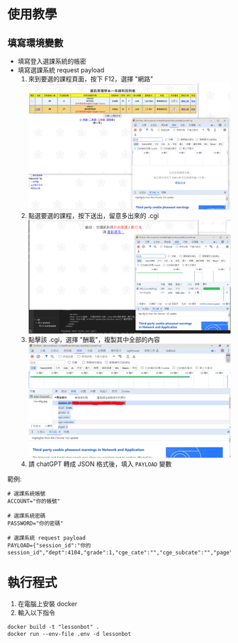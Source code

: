 # 使用教學
## 填寫環境變數
* 填寫登入選課系統的帳密
* 填寫選課系統 request payload
  1. 來到要選的課程頁面，按下 F12，選擇 "網路"
  ![alt text](images/image.png)
  1. 點選要選的課程，按下送出，留意多出來的 .cgi
  ![alt text](images/image-1.png)
  1. 點擊該 .cgi，選擇 "酬載"，複製其中全部的內容
  ![alt text](images/image-3.png)
  1. 請 chatGPT 轉成 JSON 格式後，填入 `PAYLOAD` 變數

範例:
```env
# 選課系統帳號
ACCOUNT="你的帳號"

# 選課系統密碼
PASSWORD="你的密碼"

# 選課系統 request payload
PAYLOAD={"session_id":"你的 session_id","dept":4104,"grade":1,"cge_cate":"","cge_subcate":"","page":1,"e":0,"m":0,"SelectTag":1,"4100003_01":2,"4101023_01":2,"4101024_01":2,"course":"4101032_01","4101032_01":1,"4101032_02":1,"4101034_01":1,"4101034_02":1,"4101034_03":1,"4101034_04":1,"4101035_01":2}
```

# 執行程式
1. 在電腦上安裝 docker
2. 輸入以下指令
```
docker build -t "lessonbot" .
docker run --env-file .env -d lessonbot
```